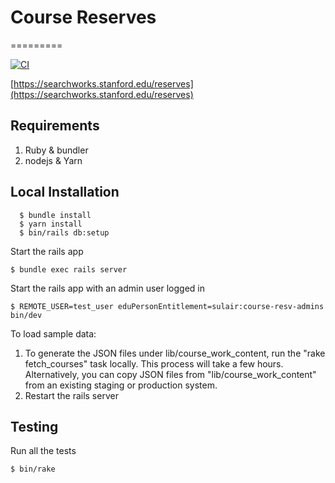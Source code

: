# Course Reserves
=========

[![CI](https://github.com/sul-dlss/course_reserves/actions/workflows/ruby.yml/badge.svg)](https://github.com/sul-dlss/course_reserves/actions/workflows/ruby.yml)

[https://searchworks.stanford.edu/reserves](https://searchworks.stanford.edu/reserves)

## Requirements
1. Ruby & bundler
2. nodejs & Yarn

## Local Installation
```
  $ bundle install
  $ yarn install
  $ bin/rails db:setup
```

Start the rails app
  ```
  $ bundle exec rails server
  ```

Start the rails app with an admin user logged in
  ```
  $ REMOTE_USER=test_user eduPersonEntitlement=sulair:course-resv-admins bin/dev
  ```

To load sample data:
1. To generate the JSON files under lib/course_work_content, run the "rake fetch_courses" task locally. This process will take a few hours.  Alternatively, you can copy JSON files from "lib/course_work_content" from an existing staging or production system. 
2. Restart the rails server

## Testing

Run all the tests
  ```
  $ bin/rake
  ```
